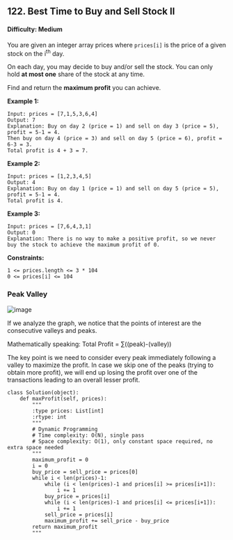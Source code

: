 ## 122. Best Time to Buy and Sell Stock II

#### Difficulty: Medium

You are given an integer array prices where ```prices[i]``` is the price of a given stock on the i<sup>th</sup> day.

On each day, you may decide to buy and/or sell the stock. You can only hold __at most one__ share of the stock at any time.

Find and return the __maximum profit__ you can achieve.

__Example 1:__
```
Input: prices = [7,1,5,3,6,4]
Output: 7
Explanation: Buy on day 2 (price = 1) and sell on day 3 (price = 5), profit = 5-1 = 4.
Then buy on day 4 (price = 3) and sell on day 5 (price = 6), profit = 6-3 = 3.
Total profit is 4 + 3 = 7.
```

__Example 2:__
```
Input: prices = [1,2,3,4,5]
Output: 4
Explanation: Buy on day 1 (price = 1) and sell on day 5 (price = 5), profit = 5-1 = 4.
Total profit is 4.
```

__Example 3:__
```
Input: prices = [7,6,4,3,1]
Output: 0
Explanation: There is no way to make a positive profit, so we never buy the stock to achieve the maximum profit of 0.
```

__Constraints:__
```
1 <= prices.length <= 3 * 104
0 <= prices[i] <= 104
```

### Peak Valley

![image](https://leetcode.com/media/original_images/122_maxprofit_1.PNG)

If we analyze the graph, we notice that the points of interest are the consecutive valleys and peaks.

Mathematically speaking: Total Profit = ∑((peak)-(valley))

The key point is we need to consider every peak immediately following a valley to maximize the profit. In case we skip one of the peaks (trying to obtain more profit), we will end up losing the profit over one of the transactions leading to an overall lesser profit.

```{Python}
class Solution(object):
    def maxProfit(self, prices):
        """
        :type prices: List[int]
        :rtype: int
        """
        # Dynamic Programming
        # Time complexity: O(N), single pass
        # Space complexity: O(1), only constant space required, no extra space needed
        """
        maximum_profit = 0
        i = 0
        buy_price = sell_price = prices[0]
        while i < len(prices)-1:
            while (i < len(prices)-1 and prices[i] >= prices[i+1]):
                i += 1
            buy_price = prices[i]
            while (i < len(prices)-1 and prices[i] <= prices[i+1]):
                i += 1
            sell_price = prices[i]
            maximum_profit += sell_price - buy_price
        return maximum_profit
        """
```
